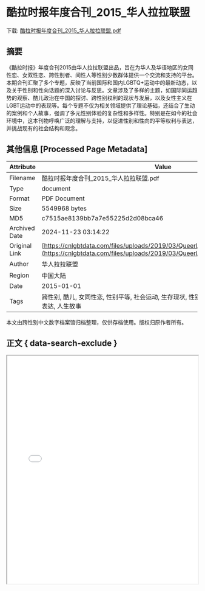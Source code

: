 # 酷拉时报年度合刊_2015_华人拉拉联盟

<!-- tcd_download_link -->
下载: <a href="../酷拉时报年度合刊_2015_华人拉拉联盟.pdf" download>酷拉时报年度合刊_2015_华人拉拉联盟.pdf</a>
<!-- tcd_download_link_end -->

## 摘要

<!-- tcd_abstract -->
《酷拉时报》年度合刊2015由华人拉拉联盟出品，旨在为华人及华语地区的女同性恋、女双性恋、跨性别者、间性人等性别少数群体提供一个交流和支持的平台。本期合刊汇聚了多个专题，反映了当前国际和国内LGBTQ+运动中的最新动态，以及关于性别和性向话题的深入讨论与反思。文章涉及了多样的主题，如国际同运趋势的观察、酷儿政治在中国的探讨、跨性别权利的现状与发展，以及女性主义在LGBT运动中的表现等。每个专题不仅为相关领域提供了理论基础，还结合了生动的案例和个人故事，强调了多元性别体验的复杂性和多样性。特别是在如今的社会环境中，这本刊物呼唤广泛的理解与支持，以促进性别和性向的平等权利与表达，并挑战现有的社会结构和观念。

<!-- tcd_abstract_end -->

## 其他信息 [Processed Page Metadata]

| Attribute       | Value                                  |
|-----------------|----------------------------------------|
| Filename        | 酷拉时报年度合刊_2015_华人拉拉联盟.pdf                             |
| Type            | document                                 |
| Format          | PDF Document                               |
| Size            | 5549968 bytes                           |
| MD5             | c7515ae8139bb7a7e55225d2d08bca46                                  |
| Archived Date   | 2024-11-23 03:14:22                             |
| Original Link   | [https://cnlgbtdata.com/files/uploads/2019/03/QueerLalaTimes_vol.2_2015.pdf.pdf](https://cnlgbtdata.com/files/uploads/2019/03/QueerLalaTimes_vol.2_2015.pdf.pdf)                         |
| Author          | 华人拉拉联盟                               |
| Region          | 中国大陆                               |
| Date            | 2015-01-01                                 |
| Tags            | 跨性别, 酷儿, 女同性恋, 性别平等, 社会运动, 生存现状, 性别认同, 医疗资源, 法律政策, 文化表达, 人生故事                                 |

本文由跨性别中文数字档案馆归档整理，仅供存档使用。版权归原作者所有。


## 正文 { data-search-exclude }

<!-- tcd_main_text -->
<iframe src="../酷拉时报年度合刊_2015_华人拉拉联盟.pdf" width="100%" height="600px">
    <p>无法显示PDF，请下载查看。</p>
</iframe>
<!-- tcd_main_text_end -->

